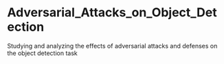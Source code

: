 # Adversarial_Attacks_on_Object_Detection
Studying and analyzing the effects of adversarial attacks and defenses on the object detection task
